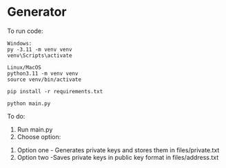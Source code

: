 # Generator


To run code:

```
Windows:
py -3.11 -m venv venv
venv\Scripts\activate
```
```
Linux/MacOS
python3.11 -m venv venv
source venv/bin/activate
```
```
pip install -r requirements.txt
```
```
python main.py
```

To do:
1) Run main.py
2) Choose option:
1. Option one - Generates private keys and stores them in files/private.txt
2. Option two -Saves private keys in public key format in files/address.txt 
